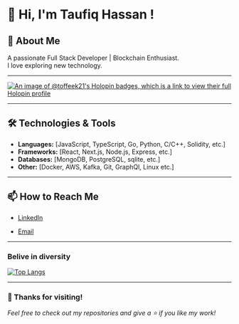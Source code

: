 # 👋 Hi, I'm Taufiq Hassan !

## 🚀 About Me
A passionate Full Stack Developer | Blockchain Enthusiast.  
I love exploring new technology.

---

[![An image of @toffeek21's Holopin badges, which is a link to view their full Holopin profile](https://holopin.me/toffeek21)](https://holopin.io/@toffeek21)

---

## 🛠️ Technologies & Tools
- **Languages:** [JavaScript, TypeScript, Go, Python, C/C++, Solidity, etc.]
- **Frameworks:** [React, Next.js, Node.js, Express, etc.]
- **Databases:** [MongoDB, PostgreSQL, sqlite, etc.]
- **Other:** [Docker, AWS, Kafka, Git, GraphQl, Linux etc.]

---

## 📫 How to Reach Me
- [LinkedIn](www.linkedin.com/in/taufiq-hassan-311221295)
<!-- - [Portfolio](https://your-portfolio.com) -->
- [Email](mailto:taufiq2004.21@gmail.com)

---

### Belive in diversity
[![Top Langs](https://github-readme-stats.vercel.app/api/top-langs/?username=toffee-k21&layout=compact&theme=tokyonight)](https://github.com/anuraghazra/github-readme-stats)

---
 
### 🌟 Thanks for visiting!
*Feel free to check out my repositories and give a ⭐ if you like my work!*

<!--
**toffee-k21/toffee-k21** is a ✨ _special_ ✨ repository because its `README.md` (this file) appears on your GitHub profile.

Here are some ideas to get you started:

- 🔭 I’m currently working on ...
- 🌱 I’m currently learning ...
- 👯 I’m looking to collaborate on ...
- 🤔 I’m looking for help with ...
- 💬 Ask me about ...
- 📫 How to reach me: ...
- 😄 Pronouns: ...
- ⚡ Fun fact: ...
-->
